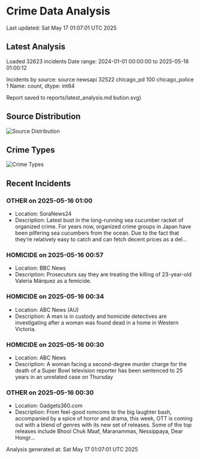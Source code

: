 # Crime Data Analysis
Last updated: Sat May 17 01:07:01 UTC 2025

## Latest Analysis

Loaded 32623 incidents
Date range: 2024-01-01 00:00:00 to 2025-05-16 01:00:12

Incidents by source:
source
newsapi           32522
chicago_pd          100
chicago_police        1
Name: count, dtype: int64

Report saved to reports/latest_analysis.md
bution.svg)

## Source Distribution
![Source Distribution](images/source_distribution.svg)

## Crime Types
![Crime Types](images/crime_types.svg)

## Recent Incidents

### OTHER on 2025-05-16 01:00
- Location: SoraNews24
- Description: Latest bust in the long-running sea cucumber racket of organized crime. For years now, organized crime groups in Japan have been pilfering sea cucumbers from the ocean. Due to the fact that they’re relatively easy to catch and can fetch decent prices as a del…


### HOMICIDE on 2025-05-16 00:57
- Location: BBC News
- Description: Prosecutors say they are treating the killing of 23-year-old Valeria Márquez as a femicide.


### HOMICIDE on 2025-05-16 00:34
- Location: ABC News (AU)
- Description: A man is in custody and homicide detectives are investigating after a woman was found dead in a home in Western Victoria.


### HOMICIDE on 2025-05-16 00:30
- Location: ABC News
- Description: A woman facing a second-degree murder charge for the death of a Super Bowl television reporter has been sentenced to 25 years in an unrelated case on Thursday


### OTHER on 2025-05-16 00:30
- Location: Gadgets360.com
- Description: From feel-good romcoms to the big laughter bash, accompanied by a spice of horror and drama, this week, OTT is coming out with a blend of genres with its new set of releases. Some of the top releases include Bhool Chuk Maaf, Maranammas, Nessippaya, Dear Hongr…

Analysis generated at: Sat May 17 01:07:01 UTC 2025
